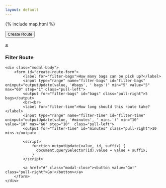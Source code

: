 ```yaml
---
layout: default
---
```


{% include map.html %}

<a href="#"><button class="large overlay" onclick="openModal('#filter-route');">Create Route</button></a>

<div id="filter-route" class="modal-container">  
    <div class="modal-header">
        <a href="#" class="modal-close close">×</a>
        <h3><i class="fa fa-filter"></i> Filter Route</h3>
    </div>

    <div class="modal-body">
        <form id="create-route-form">
            <label for="filter-bags">How many bags can be pick up?</label>
            <input type="range" name="filter-bags" id="filter-bags" oninput="outputUpdate(value, '#bags', ' bags')" min="5" value="5" max="60" step="1" class="pull-left">
            <output for="filter-bags" id="bags" class="pull-right">5 bags</output>
            <br><br>
            <label for="filter-time">How long should this route take?</label>
            <input type="range" name="filter-time" id="filter-time" oninput="outputUpdate(value, '#minutes', ' mins.')" min="10" value="10" max="60" step="10"  class="pull-left">
            <output for="filter-time" id="minutes" class="pull-right">10 mins.</output>
            
            <script>
                function outputUpdate(value, id, suffix) {
                  document.querySelector(id).value = value + suffix;
                }
            </script>
            
            <a href="#" class="modal-close"><button value="Go!" class="pull-right">Go!</button></a>
        </form>
    </div>    
</div>


<!--Trash Can Info - modal that will appear when a trash location on the map is click-->
<!--
<div id="trash-can-info" class="modal-container">  
    <div class="modal-header">
        <a href="#" class="modal-close close">×</a>
        <h3><i class="fa fa-map-marker"></i> Details</h3>
    </div>

    <div class="modal-body">
        <ul class="list-icon-group">
            <li><i class="fa fa-hashtag"></i> Bags at Location: </li>
            <li><i class="fa fa-clock-o"></i> Last Pickup: 00:00 PM</li>
            <li><i class="fa fa-info-circle"></i> 
                Features:&nbsp;&nbsp;
                <span class="can-types">
                <i class="fa fa-certificate on"></i>
                <i class="fa fa-recycle"></i>
                <i class="fa fa-fire on"></i>
                <i class="fa fa-trash gray"><span class="sml-txt">G</span></i>
                <i class="fa fa-trash black on"><span class="sml-txt">B</span></i>
                </span>
            </li>
            <li><i class="fa fa-comment"></i> Recent Comments
                <ul class="recent-comments">
                    <li>Comment here <span class="sml-txt">(Apr 1, 2016)</span></li>
                    <li>Comment here <span class="sml-txt">(Mar 11, 2016)</span></li>
                    <li>Comment here <span class="sml-txt">(Dec 20, 2015)</span></li>
                </ul>
            </li>
        </ul>

        <hr>

        <form id="bag-collected-form">
            <button type="submit" form="bag-collected-form" value="Mark Bag as Collected" class="full-width">Mark Bag as Collected</button>
        </form>

    </div>
</div>
-->
